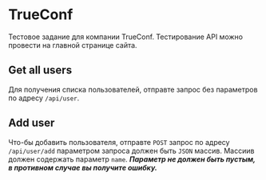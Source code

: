 # TrueConf
Тестовое задание для компании TrueConf. Тестирование API можно провести на главной странице сайта.

## Get all users
Для получения списка пользователей, отправте запрос без параметров по адресу `/api/user`.

## Add user
Что-бы добавить пользователя, отправте `POST` запрос по адресу `/api/user/add` параметром запроса должен быть `JSON` массив.
Массиив должен содержать параметр `name`. ***Параметр не должен быть пустым, в противном случае вы получите ошибку.***
